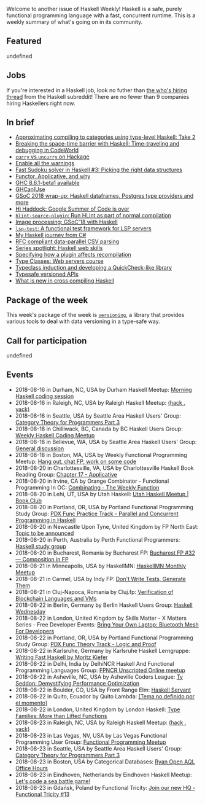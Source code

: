 <!-- 2018-08-16 unpublished -->

Welcome to another issue of Haskell Weekly!
Haskell is a safe, purely functional programming language with a fast, concurrent runtime.
This is a weekly summary of what's going on in its community.

## Featured

undefined

## Jobs

If you're interested in a Haskell job,
look no futher than [the who's hiring thread](https://www.reddit.com/r/haskell/comments/972io6/whos_hiring/) from the Haskell subreddit!
There are no fewer than 9 companies hiring Haskellers right now.

## In brief

-   [Approximating compiling to categories using type-level Haskell: Take 2](http://www.philipzucker.com/approximating-compiling-categories-using-typelevel-haskell-take-2/)
-   [Breaking the space-time barrier with Haskell: Time-traveling and debugging in CodeWorld](https://medium.com/@krystal.maughan/breaking-the-space-time-barrier-with-haskell-time-traveling-and-debugging-in-codeworld-a-google-e87894dd43d7)
-   [`curry` vs `uncurry` on Hackage](http://blog.vmchale.com/article/curry-uncurry)
-   [Enable all the warnings](https://medium.com/mercury-bank/enable-all-the-warnings-a0517bc081c3)
-   [Fast Sudoku solver in Haskell #3: Picking the right data structures](https://abhinavsarkar.net/posts/fast-sudoku-solver-in-haskell-3/)
-   [Functor, Applicative, and why](https://functional.works-hub.com/learn/functor-applicative-and-why-3c5b3)
-   [GHC 8.6.1-beta1 available](https://mail.haskell.org/pipermail/ghc-devs/2018-August/016098.html)
-   [GHCanIUse](https://damianfral.github.io/ghcaniuse/)
-   [GSoC 2018 wrap-up: Haskell dataframes, Postgres type providers and more](https://www.gagandeepbhatia.com/blog/gsoc-2018-wrap-up-haskell-dataframes-postgres-type-providers-and-more/)
-   [Hi Haddock: Google Summer of Code is over](https://sjakobi.github.io/blog/2018/08/14/hi-haddock-3/)
-   [`hlint-source-plugin`: Run HLint as part of normal compilation](https://github.com/ocharles/hlint-source-plugin/tree/d4cded0a7432dc2d5884b9bedd2c714ce510d3ce)
-   [Image processing: GSoC'18 with Haskell](https://medium.com/@khilanravani/image-processing-gsoc18-with-haskell-84177cec618)
-   [`lsp-test`: A functional test framework for LSP servers](https://lukelau.me/haskell/posts/lsp-test/)
-   [My Haskell journey from C#](https://cvlad.info/haskell/)
-   [RFC compliant data-parallel CSV parsing](https://haskell-works.github.io/posts/2018-08-15-data-parallel-rfc-compliant-csv-parsing.html)
-   [Series spotlight: Haskell web skills](https://mmhaskell.com/blog/2018/8/13/series-spotlight-haskell-web-skills)
-   [Specifying how a plugin affects recompilation](https://mpickering.github.io/posts/2018-08-10-plugins-recompilation.html)
-   [Type Classes: Web servers course](https://typeclasses.com/news/2018-08-web-servers-course)
-   [Typeclass induction and developing a QuickCheck-like library](https://mzabani.github.io/posts/2018-08-13.html)
-   [Typesafe versioned APIs](https://chrispenner.ca/posts/typesafe-api-versioning)
-   [What is new in cross compiling Haskell](https://medium.com/@zw3rk/what-is-new-in-cross-compiling-haskell-77c348f79ad5)

## Package of the week

This week's package of the week is [`versioning`](https://hackage.haskell.org/package/versioning-0.2.0.0),
a library that provides various tools to deal with data versioning in a type-safe way.

## Call for participation

undefined

## Events

- 2018-08-16 in Durham, NC, USA by Durham Haskell Meetup: [Morning Haskell coding session](https://www.meetup.com/Durham-Haskell-Meetup/events/253678976/)
- 2018-08-16 in Raleigh, NC, USA by Raleigh Haskell Meetup: [(hack . yack)](https://www.meetup.com/Raleigh-Haskell-Meetup/events/253219863/)
- 2018-08-16 in Seattle, USA by Seattle Area Haskell Users' Group: [Category Theory for Programmers Part 3](https://www.meetup.com/SEAHUG/events/253049807/)
- 2018-08-18 in Chilliwack, BC, Canada by BC Haskell Users Group: [Weekly Haskell Coding Meetup](https://www.meetup.com/BC-HUG/events/253738520/)
- 2018-08-18 in Bellevue, WA, USA by Seattle Area Haskell Users' Group: [General discussion](https://www.meetup.com/SEAHUG/events/253365278/)
- 2018-08-18 in Boston, MA, USA by Weekly Functional Programming Meetup: [Hang out, chat FP, work on some code](https://www.meetup.com/Weekly-Functional-Programming-Meetup/events/253005372/)
- 2018-08-20 in Charlottesville, VA, USA by Charlottesville Haskell Book Reading Group: [Chapter 17 - Applicative](https://www.meetup.com/Charlottesville-Haskell-Book-Reading-Group/events/253702681/)
- 2018-08-20 in Irvine, CA by Orange Combinator - Functional Programming In OC: [Combinating - The Weekly Function](https://www.meetup.com/orange-combinator/events/253804274/)
- 2018-08-20 in Lehi, UT, USA by Utah Haskell: [Utah Haskell Meetup | Book Club](https://www.meetup.com/utah-haskell/events/253166355/)
- 2018-08-20 in Portland, OR, USA by Portland Functional Programming Study Group: [PDX Func Practice Track - Parallel and Concurrent Programming in Haskell](https://www.meetup.com/Portland-Functional-Programming-Study-Group/events/253309551/)
- 2018-08-20 in Newcastle Upon Tyne, United Kingdom by FP North East: [Topic to be announced](https://www.meetup.com/FP-North-East/events/252893286/)
- 2018-08-20 in Perth, Australia by Perth Functional Programmers: [Haskell study group](https://www.meetup.com/PerthFP/events/252829610/)
- 2018-08-20 in Bucharest, Romania by Bucharest FP: [Bucharest FP #32 — Composition in FP](https://www.meetup.com/bucharestfp/events/253609976/)
- 2018-08-21 in Minneapolis, USA by HaskellMN: [HaskellMN Monthly Meetup](https://www.meetup.com/HaskellMN/events/253098712/)
- 2018-08-21 in Carmel, USA by Indy FP: [Don't Write Tests, Generate Them](https://www.meetup.com/Indy-FP/events/253038877/)
- 2018-08-21 in Cluj-Napoca, Romania by Cluj.fp: [Verification of Blockchain Languages and VMs](https://www.meetup.com/Cluj-fp/events/252595802/)
- 2018-08-22 in Berlin, Germany by Berlin Haskell Users Group: [Haskell Wednesday](https://www.meetup.com/berlinhug/events/253747101/)
- 2018-08-22 in London, United Kingdom by Skills Matter - X Matters Series - Free Developer Events: [Bring Your Own Laptop: Bluetooth Mesh For Developers](https://www.meetup.com/skillsmatter/events/253340446/)
- 2018-08-22 in Portland, OR, USA by Portland Functional Programming Study Group: [PDX Func Theory Track - Logic and Proof](https://www.meetup.com/Portland-Functional-Programming-Study-Group/events/253444017/)
- 2018-08-22 in Karlsruhe, Germany by Karlsruhe Haskell Lerngruppe: [Writing Fast Haskell by Moritz Kiefer](https://www.meetup.com/Karlsruhe-Haskell-Lerngruppe/events/253262511/)
- 2018-08-22 in Delhi, India by DelhiNCR Haskell And Functional Programming Languages Group: [FPNCR Unscripted Online meetup](https://www.meetup.com/DelhiNCR-Haskell-And-Functional-Programming-Languages-Group/events/253444881/)
- 2018-08-22 in Asheville, NC, USA by Asheville Coders League: [Ty Seddon: Demystifying Performance Optimization](https://www.meetup.com/Asheville-Coders-League/events/253434328/)
- 2018-08-22 in Boulder, CO, USA by Front Range Elm: [Haskell Servant](https://www.meetup.com/Front-range-elm/events/251030263/)
- 2018-08-22 in Quito, Ecuador by Quito Lambda: [[Tema no definido por el momento]](https://www.meetup.com/Quito-Lambda-Meetup/events/252000157/)
- 2018-08-22 in London, United Kingdom by London Haskell: [Type Families: More than Lifted Functions](https://www.meetup.com/London-Haskell/events/253674364/)
- 2018-08-23 in Raleigh, NC, USA by Raleigh Haskell Meetup: [(hack . yack)](https://www.meetup.com/Raleigh-Haskell-Meetup/events/253464598/)
- 2018-08-23 in Las Vegas, NV, USA by Las Vegas Functional Programming User Group: [Functional Programming Meetup](https://www.meetup.com/las-vegas-functional-programming/events/253697701/)
- 2018-08-23 in Seattle, USA by Seattle Area Haskell Users' Group: [Category Theory for Programmers Part 3](https://www.meetup.com/SEAHUG/events/253049816/)
- 2018-08-23 in Boston, USA by Categorical Databases: [Ryan Open AQL Office Hours](https://www.meetup.com/Categorical-Databases/events/253638146/)
- 2018-08-23 in Eindhoven, Netherlands by Eindhoven Haskell Meetup: [Let's code a sea battle game!](https://www.meetup.com/Eindhoven-Haskell-Meetup/events/253298183/)
- 2018-08-23 in Gdańsk, Poland by Functional Tricity: [Join our new HQ - Functional Tricity #13 ](https://www.meetup.com/FunctionalTricity/events/253124688/)
